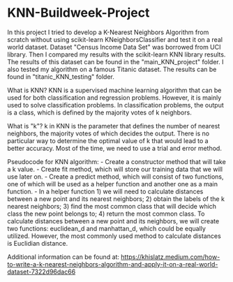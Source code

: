 # KNN-Buildweek-Project

In this project I tried to develop a K-Nearest Neighbors Algorithm from scratch without using scikit-learn KNeighborsClassifier and test it on a real world dataset. Dataset "Census Income Data Set" was borrowed from UCI library. Then I compared my results with the scikit-learn KNN library results. The results of this dataset can be found in the "main_KNN_project" folder. I also tested my algorithm on a famous Titanic dataset. The results can be found in "titanic_KNN_testing" folder. 


What is KNN?
KNN is a supervised machine learning algorithm that can be used for both classification and regression problems. However, it is mainly used to solve classification problems. In classification problems, the output is a class, which is defined by the majority votes of k neighbors.

What is "k"?
k in KNN is the parameter that defines the number of nearest neighbors, the majority votes of which decides the output.
There is no particular way to determine the optimal value of k that would lead to a better accuracy. Most of the time, we need to use a trial and error method.

Pseudocode for KNN algorithm:
    - Create a constructor method that will take a k value.
    - Create fit method, which will store our training data that we will use later on.
    - Create a predict method, which will consist of two functions, one of which will be used as a helper function and another one as a main function.
    - In a helper function 1) we will need to calculate distances between a new point and its nearest neighbors; 2) obtain the labels of the k nearest neighbors; 3) find the most common class that will decide which class the new point belongs to; 4) return the most common class.
To calculate distances between a new point and its neighbors, we will create two functions: euclidean_d and manhattan_d, which could be equally utilized. However, the most commonly used method to calculate distances is Euclidian distance.


Additional information can be found at: https://khislatz.medium.com/how-to-write-a-k-nearest-neighbors-algorithm-and-apply-it-on-a-real-world-dataset-7322d96dac66
